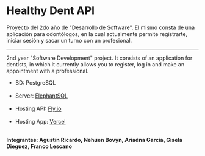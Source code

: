 # Healthy Dent API

Proyecto del 2do año de "Desarrollo de Software". El mismo consta de una aplicación para odontólogos, en la cual actualmente permite registrarte, iniciar sesión y sacar un turno con un profesional.

<hr>

2nd year "Software Development" project. It consists of an application for dentists, in which it currently allows you to register, log in and make an appointment with a professional.


<ul>
<li> BD: PostgreSQL </li>
<br/>
<li> Server: <a href="https://www.elephantsql.com/">ElephantSQL</a></li>
<br/>
<li> Hosting API: <a href="https://fly.io/">Fly.io</a></li>
<br/>
<li> Hosting App: <a href="https://vercel.com/">Vercel</a></li>
<br/>
</ul>
<b>Integrantes: Agustín Ricardo, Nehuen Bovyn, Ariadna Garcia, Gisela Dieguez, Franco Lescano</b>
